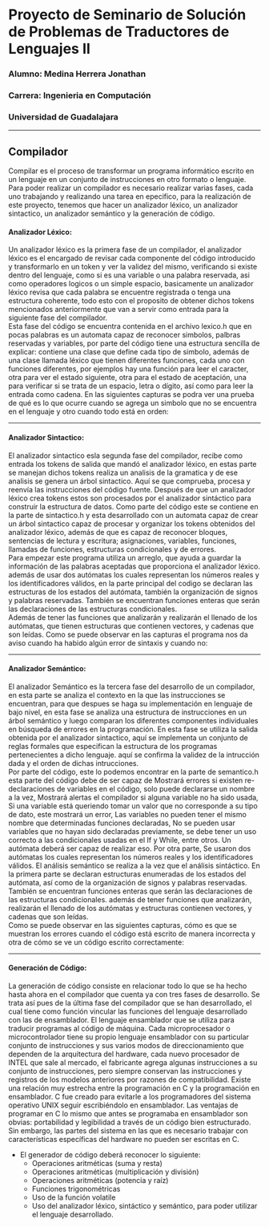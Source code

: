 # Proyecto de Seminario de Solución de Problemas de Traductores de Lenguajes II
### Alumno: Medina Herrera Jonathan
### Carrera: Ingenieria en Computación
### Universidad de Guadalajara
----------------
## Compilador
Compilar es el proceso de transformar un programa informático escrito en un lenguaje en un conjunto de instrucciones en otro formato o lenguaje.  
Para poder realizar un compilador es necesario realizar varias fases, cada uno trabajando y realizando una tarea en epecifico, para la realización de este proyecto, tenemos que hacer un analizador léxico, un analizador sintactico, un analizador semántico y la generación de código. 
#### Analizador Léxico:  
Un analizador léxico es la primera fase de un compilador, el analizador léxico es el encargado de revisar cada componente del código introducido y transformarlo en un token y ver la validez del mismo, verificando si existe dentro del lenguaje, como si es una variable o una palabra reservada, asi como operadores logicos o un simple espacio, basicamente un analizador léxico revisa que cada palabra se encuentre registrada o tenga una estructura coherente, todo esto con el proposito de obtener dichos tokens mencionados anteriormente que van a servir como entrada para la siguiente fase del compilador.  
Esta fase del código se encuentra contenida en el archivo lexico.h que en pocas palabras es un automata capaz de reconocer simbolos, palbras reservadas y variables, por parte del código tiene una estructura sencilla de explicar: contiene una clase que define cada tipo de simbolo, además de una clase llamada léxico que tienen diferentes funciones, cada uno con funciones diferentes, por ejemplos hay una función para leer el caracter, otra para ver el estado siguiente, otra para el estado de aceptación, una para verificar si se trata de un espacio, letra o dígito, así como para leer la entrada como cadena.
En las siguientes capturas se podra ver una prueba de qué es lo que ocurre cuando se agrega un simbolo que no se encuentra en el lenguaje y otro cuando todo está en orden:

-------------
#### Analizador Sintactico:  
El analizador sintactico esla segunda fase del compilador, recibe como entrada los tokens de salida que mandó el analizador léxico, en estas parte se manejan dichos tokens realiza un analisis de la gramatica y de ese analisis se genera un árbol sintactico. Aquí se que comprueba, procesa y reenvía las instrucciones del código fuente. Después de que un analizador léxico crea tokens estos son procesados por el analizador sintáctico para construir la estructura de datos.
Como parte del código este se contiene en la parte de sintactico.h y esta desarrollado con un automata capaz de crear un árbol sintactico capaz de procesar y organizar los tokens obtenidos del analizador léxico, además de que es capaz de reconocer bloques, sentencias de lectura y escritura; asignaciones, variables, funciones, llamadas de funciones, estructuras condicionales y de errores.  
Para empezar este programa utiliza un arreglo, que ayuda a guardar la información de las palabras aceptadas que proporciona el analizador léxico. además de usar dos autómatas los cuales representan los números reales y los identificadores válidos, en la parte principal del codigo se declaran las estructuras de los estados del autómata, también la organización de signos y palabras reservadas. También se encuentran funciones enteras que serán las declaraciones de las estructuras condicionales.  
Además de tener las funciones que analizarán y realizarán el llenado de los autómatas, que tienen estructuras que contienen vectores, y cadenas que son leídas.
Como se puede observar en las capturas el programa nos da aviso cuando ha habido algún error de sintaxis y cuando no:

-------------
#### Analizador Semántico:  
El analizador Semántico es la tercera fase del desarrollo de un compilador, en esta parte se analiza el contexto en la que las instrucciones se encuentran, para que despues se haga su implementación en lenguaje de bajo nivel, en esta fase se analiza una estructura de instrucciones en un árbol semántico y luego comparan los
diferentes componentes individuales en búsqueda de errores en la programación. En esta fase se utiliza la salida obtenida por el analizador sintactico, aquí se implementa un conjunto de reglas formales que especifican la estructura de los programas pertenecientes a dicho lenguaje. aquí se confirma la validez de la intrucción dada y el orden de dichas intrucciones.  
Por parte del código, este lo podemos encontrar en la parte de semantico.h esta parte del código debe de ser capaz de Mostrará errores si existen re-declaraciones de variables en el código, solo puede declararse un nombre a la vez, Mostrará alertas el compilador si alguna variable no ha sido usada, Si una variable está queriendo tomar un valor que no corresponde a su tipo de dato, este mostrará un error, Las variables no pueden tener el mismo nombre que determinadas funciones declaradas, No se pueden usar variables que no hayan sido declaradas previamente, se debe tener un uso correcto a las condicionales usadas en el If y While, entre otros. Un autómata deberá ser capaz de realizar eso. Por otra parte, Se usaron dos autómatas los cuales representan los números reales y los identificadores
válidos. El análisis semántico se realiza a la vez que el análisis sintáctico. En la primera parte se declaran estructuras enumeradas de los estados del autómata,
así como de la organización de signos y palabras reservadas. También se encuentran funciones enteras que serán las declaraciones de las estructuras condicionales.
además de tener funciones que analizarán, realizarán el llenado de los autómatas y estructuras contienen vectores, y cadenas que son leídas.  
Como se puede observar en las siguientes capturas, cómo es que se muestran los errores cuando el código está escrito de manera incorrecta y otra de cómo se ve un código escrito correctamente:

-----------
#### Generación de Código:
La generación de código consiste en relacionar todo lo que se ha hecho hasta ahora en el compilador que cuenta ya con tres fases de desarrollo. Se trata así pues de la última fase del compilador que se han desarrollado, el cual tiene como función vincular las funciones del lenguaje desarrollado con las de ensamblador. El lenguaje ensamblador que se utiliza para traducir programas al código de máquina. Cada microprocesador o microcontrolador tiene su propio lenguaje ensamblador con su particular
conjunto de instrucciones y sus varios modos de direccionamiento que dependen de la arquitectura del hardware, cada nuevo procesador de INTEL que sale al mercado, el
fabricante agrega algunas instrucciones a su conjunto de instrucciones, pero siempre conservan las instrucciones y registros de los modelos anteriores por razones de
compatibilidad. Existe una relación muy estrecha entre la programación en C y la programación en ensamblador. C fue creado para evitarle a los programadores del sistema operativo UNIX seguir escribiéndolo en ensamblador. Las ventajas de programar en C lo mismo que antes se programaba en ensamblador son obvias: portabilidad y legibilidad a través de un código bien estructurado. Sin embargo, las partes del sistema en las que es necesario trabajar con características específicas del hardware no pueden ser escritas en C.  
* El generador de código deberá reconocer lo siguiente:  
  * Operaciones aritméticas (suma y resta)
  * Operaciones aritméticas (multiplicación y división)
  * Operaciones aritméticas (potencia y raíz)
  * Funciones trigonométricas
  * Uso de la función volatile
  * Uso del analizador léxico, sintáctico y semántico, para poder utilizar el lenguaje desarrollado.
